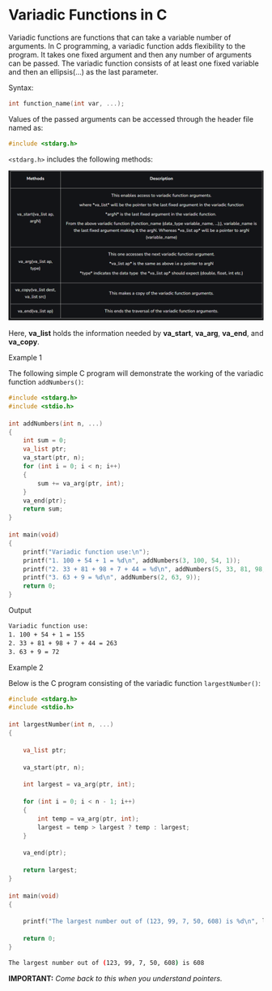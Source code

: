 # Variadic Functions in C

Variadic functions are functions that can take a variable number of arguments. In C programming, a variadic function adds flexibility to the program. It takes one fixed argument and then any number of arguments can be passed. The variadic function consists of at least one fixed variable and then an ellipsis(…) as the last parameter.

Syntax:

```c
int function_name(int var, ...);
```

Values of the passed arguments can be accessed through the header file named as:

```c
#include <stdarg.h>
```

`<stdarg.h>` includes the following methods:

![stdarg.h methods](./images/stdargh-methods.png "a title")

Here, **va_list** holds the information needed by **va_start**, **va_arg**, **va_end**, and **va_copy**.

Example 1

The following simple C program will demonstrate the working of the variadic function `addNumbers()`:

```c
#include <stdarg.h>
#include <stdio.h>

int addNumbers(int n, ...)
{
    int sum = 0;
    va_list ptr;
    va_start(ptr, n);
    for (int i = 0; i < n; i++)
    {
        sum += va_arg(ptr, int);
    }
    va_end(ptr);
    return sum;
}

int main(void)
{
    printf("Variadic function use:\n");
    printf("1. 100 + 54 + 1 = %d\n", addNumbers(3, 100, 54, 1));
    printf("2. 33 + 81 + 98 + 7 + 44 = %d\n", addNumbers(5, 33, 81, 98, 7, 44));
    printf("3. 63 + 9 = %d\n", addNumbers(2, 63, 9));
    return 0;
}
```

Output

```bash
Variadic function use:
1. 100 + 54 + 1 = 155
2. 33 + 81 + 98 + 7 + 44 = 263
3. 63 + 9 = 72
```

Example 2

Below is the C program consisting of the variadic function `largestNumber()`:

```c
#include <stdarg.h>
#include <stdio.h>

int largestNumber(int n, ...)
{

    va_list ptr;

    va_start(ptr, n);

    int largest = va_arg(ptr, int);

    for (int i = 0; i < n - 1; i++)
    {
        int temp = va_arg(ptr, int);
        largest = temp > largest ? temp : largest;
    }

    va_end(ptr);

    return largest;
}

int main(void)
{

    printf("The largest number out of (123, 99, 7, 50, 608) is %d\n", largestNumber(5, 123, 99, 7, 50, 608));

    return 0;
}
```

```bash
The largest number out of (123, 99, 7, 50, 608) is 608
```

**IMPORTANT:** *Come back to this when you understand pointers.*

